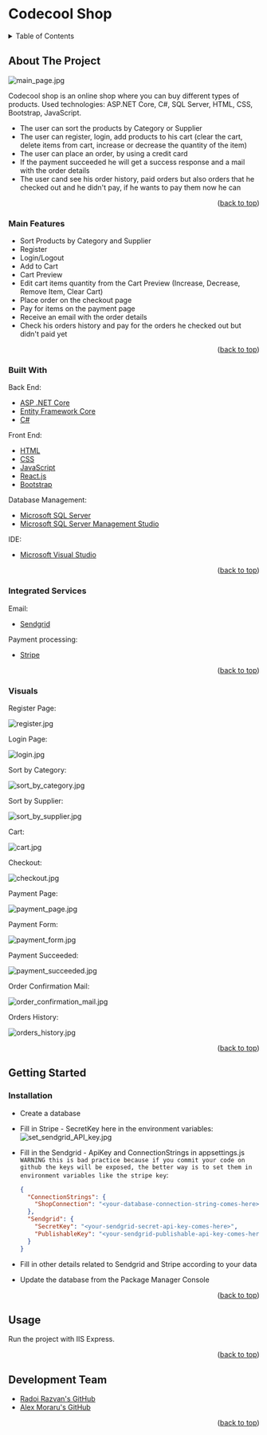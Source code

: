 <div id="top"></div>

# Codecool Shop

<!-- TABLE OF CONTENTS -->
<details>
  <summary>Table of Contents</summary>
  <ol>
    <li>
      <a href="#about-the-project">About The Project</a>
      <ul>
        <li><a href="#main-features">Main Features</a></li>
        <li><a href="#integrated-services">Integrated Services</a></li>
        <li><a href="#built-with">Built With</a></li>
        <li><a href="#visuals">Visuals</a></li>
      </ul>
    </li>
    <li>
      <a href="#getting-started">Getting Started</a>
      <ul>
        <li><a href="#installation">Installation</a></li>
      </ul>
    </li>
    <li><a href="#usage">Usage</a></li>
    <li><a href="#development-team">Development Team</a></li>
    <li><a href="#acknowledgments">Acknowledgments</a></li>
  </ol>
</details>



<!-- ABOUT THE PROJECT -->
## About The Project

![main_page.jpg][main-page]

Codecool shop is an online shop where you can buy different types of products. Used technologies: ASP.NET Core, C#, SQL Server, HTML, CSS, Bootstrap, JavaScript. 

- The user can sort the products by Category or Supplier
- The user can register, login, add products to his cart (clear the cart, delete items from cart, increase or decrease the quantity of the item)
- The user can place an order, by using a credit card
- If the payment succeeded he will get a success response and a mail with the order details
- The user cand see his order history, paid orders but also orders that he checked out and he didn't pay, if he wants to pay them now he can

<p align="right">(<a href="#top">back to top</a>)</p>


### Main Features

- Sort Products by Category and Supplier
- Register
- Login/Logout
- Add to Cart
- Cart Preview
- Edit cart items quantity from the Cart Preview (Increase, Decrease, Remove Item, Clear Cart)
- Place order on the checkout page
- Pay for items on the payment page
- Receive an email with the order details
- Check his orders history and pay for the orders he checked out but didn't paid yet

<p align="right">(<a href="#top">back to top</a>)</p>

### Built With

Back End:
* [ASP .NET Core][asp-net-core]
* [Entity Framework Core][ef-core]
* [C#][c#]

Front End:
* [HTML][html]
* [CSS][css]
* [JavaScript][js]
* [React.js][react]
* [Bootstrap][bootstrap]

Database Management:
* [Microsoft SQL Server][msql-server]
* [Microsoft SQL Server Management Studio][ssms]

IDE:
* [Microsoft Visual Studio][visual-studio]

<p align="right">(<a href="#top">back to top</a>)</p>


### Integrated Services

Email:
* [Sendgrid][sendgrid]

Payment processing:
* [Stripe][stripe]

<p align="right">(<a href="#top">back to top</a>)</p>

### Visuals

Register Page:

![register.jpg][register]

Login Page:

![login.jpg][login]

Sort by Category:

![sort_by_category.jpg][sort-by-category]

Sort by Supplier:

![sort_by_supplier.jpg][sort-by-supplier]

Cart:

![cart.jpg][cart]

Checkout:

![checkout.jpg][checkout]

Payment Page:

![payment_page.jpg][payment-page]

Payment Form:

![payment_form.jpg][payment-form]

Payment Succeeded:

![payment_succeeded.jpg][payment-succeeded]

Order Confirmation Mail:

![order_confirmation_mail.jpg][order-confirmation-mail]

Orders History:

![orders_history.jpg][orders-history]

<p align="right">(<a href="#top">back to top</a>)</p>


<!-- GETTING STARTED -->
## Getting Started

### Installation

- Create a database
- Fill in Stripe - SecretKey here in the environment variables:
![set_sendgrid_API_key.jpg][set-sendgrid-API-key]
- Fill in the Sendgrid - ApiKey and ConnectionStrings in appsettings.js `WARNING this is bad practice because if you commit your code on github the keys will be exposed, the better way is to set them in environment variables like the stripe key`:
    
    ```json
    {
      "ConnectionStrings": {
        "ShopConnection": "<your-database-connection-string-comes-here>",
      },
      "Sendgrid": {
        "SecretKey": "<your-sendgrid-secret-api-key-comes-here>",
        "PublishableKey": "<your-sendgrid-publishable-api-key-comes-here>"
      }
    }
    ```
    
- Fill in other details related to Sendgrid and Stripe according to your data
- Update the database from the Package Manager Console

<p align="right">(<a href="#top">back to top</a>)</p>



<!-- USAGE EXAMPLES -->
## Usage

Run the project with IIS Express.

<p align="right">(<a href="#top">back to top</a>)</p>


## Development Team

* [Radoi Razvan's GitHub][radoi-razvan]
* [Alex Moraru's GitHub][AlexMoraru97]

<p align="right">(<a href="#top">back to top</a>)</p>

<!-- MARKDOWN LINKS & IMAGES -->
[contributors-shield]: https://img.shields.io/github/contributors/othneildrew/Best-README-Template.svg?style=for-the-badge
[contributors-url]: https://github.com/mihaibuga/online-shop/graphs/contributors
[linkedin-shield]: https://img.shields.io/badge/-LinkedIn-black.svg?style=for-the-badge&logo=linkedin&colorB=555
[linkedin-url]: https://www.linkedin.com/in/mihai-buga

[asp-net-core]: https://dotnet.microsoft.com/en-us/learn/aspnet/what-is-aspnet-core
[ef-core]: https://docs.microsoft.com/en-us/ef/core/
[c#]: https://docs.microsoft.com/en-us/dotnet/csharp/
[html]: https://html.com/
[css]: https://www.w3.org/Style/CSS/Overview.en.html
[js]: https://www.javascript.com/
[react]: https://reactjs.org/
[bootstrap]: https://getbootstrap.com
[msql-server]: https://www.microsoft.com/en-us/sql-server/sql-server-2019
[ssms]: https://docs.microsoft.com/en-us/sql/ssms/download-sql-server-management-studio-ssms?view=sql-server-ver15
[visual-studio]: https://visualstudio.microsoft.com/

[radoi-razvan]: https://github.com/radoi-razvan
[AlexMoraru97]: https://github.com/AlexMoraru97

[sendgrid]: https://sendgrid.com/
[stripe]: https://stripe.com/

[main-page]: assets/main_page.jpg
[register]: assets/register.jpg
[login]: assets/login.jpg
[sort-by-category]: assets/sort_by_category.jpg
[sort-by-supplier]: assets/sort_by_supplier.jpg
[cart]: assets/cart.jpg
[checkout]: assets/checkout.jpg
[payment-page]: assets/payment_page.jpg
[payment-form]: assets/payment_form.jpg
[payment-succeeded]: assets/payment_succeeded.jpg
[order-confirmation-mail]: assets/order_confirmation_mail.jpg
[orders-history]: assets/orders_history.jpg
[set-sendgrid-API-key]: assets/set_sendgrid_API_key.jpg

